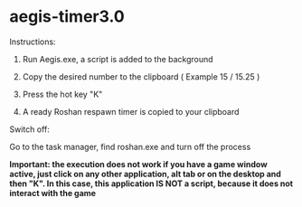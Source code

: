 # aegis-timer3.0
Instructions: 
1. Run Aegis.exe, a script is added to the background

2. Copy the desired number to the clipboard ( Example 15 / 15.25 )

3. Press the hot key "K"

4. A ready Roshan respawn timer is copied to your clipboard

Switch off:

Go to the task manager, find roshan.exe and turn off the process

**Important: the execution does not work if you have a game window active, just click on any other application, alt tab or on the desktop and then "K". In this case, this application IS NOT a script, because it does not interact with the game**
